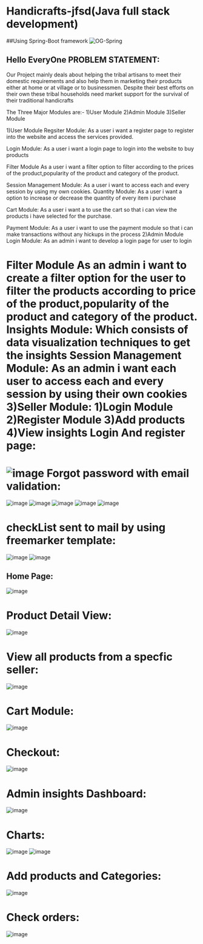 # Handicrafts-jfsd(Java full stack development)
##Using Spring-Boot framework 
![OG-Spring](https://user-images.githubusercontent.com/74001872/148354347-8f01722d-9363-459f-b59f-7adc43fbd125.png)

Hello EveryOne
PROBLEM STATEMENT:
------------------
  Our Project mainly deals about helping the tribal artisans to meet their domestic requirements and also help them in marketing their products either at 
  home or at village or to businessmen. Despite their best efforts on their own these tribal households need market support for the survival of their traditional handicrafts

The Three Major Modules are:-
1)User Module
2)Admin Module
3)Seller Module

1)User Module
Regsiter Module:
As a user i want a register page to register into the website and access the services provided.

Login Module:
As a user i want a login page to login into the website to buy products

Filter Module
As a user i want a filter option to filter according to the prices of the product,popularity of the product and category of the product. 

Session Management Module:
As a user i want to access each and every session by using my own cookies.
Quantity Module:
As a user i want a option to increase or decrease the quantity of every item i purchase 

Cart Module:
As a user i want a to use the cart so that i can view the products i have selected for the purchase.

Payment Module:
As a user i want to use the payment module so that i can make transactions without any hickups in the process
2)Admin Module
Login Module:
As an admin i want to develop a login page for user to login

Filter Module
As an admin i want to create a filter option for the user to filter the products according to price of the product,popularity of the product and category of the product. 
Insights Module:
Which consists of data visualization techniques to get the insights
Session Management Module:
As an admin i want each user to access each and every session by using their own cookies
3)Seller Module:
1)Login Module
2)Register Module
3)Add products
4)View insights
Login And register page:
=======================
![image](https://user-images.githubusercontent.com/74001872/147955352-b565aa44-d819-47ce-acd8-4b9782a9e401.png)
Forgot password with email validation:
======================================
![image](https://user-images.githubusercontent.com/74001872/147955396-e9af84c4-f11f-4e3b-97c8-77ad992446b1.png)
![image](https://user-images.githubusercontent.com/74001872/147955441-f0fed498-5463-4b44-b73a-40aa65aa87ff.png)
![image](https://user-images.githubusercontent.com/74001872/147955456-d459d6d0-a465-4ca9-9db9-b8a242da4791.png)
![image](https://user-images.githubusercontent.com/74001872/147955473-79370306-1c67-488f-a3ce-b5cab6d0799e.png)
![image](https://user-images.githubusercontent.com/74001872/147955488-0fea5f08-46e0-458b-a066-95db74fbc018.png)

checkList sent to mail by using freemarker template:
=====================================================
![image](https://user-images.githubusercontent.com/74001872/147955561-d2f4c030-bd75-4923-87d0-cf25ebb7c04a.png)
![image](https://user-images.githubusercontent.com/74001872/147955571-6782af94-d6ca-427c-bce1-880e2817d308.png)

Home Page:
--------------
![image](https://user-images.githubusercontent.com/74001872/147954867-d34a815e-0f93-4fb2-9811-e170e0af2691.png)

Product Detail View:
===================
![image](https://user-images.githubusercontent.com/74001872/147954971-de397de9-adc1-4319-abac-ecd94c28be3f.png)

View all products from a specfic seller:
=======================================
![image](https://user-images.githubusercontent.com/74001872/147955013-68674e87-b9e1-4ad1-a52d-632ae8efd9f0.png)

Cart Module:
===========
![image](https://user-images.githubusercontent.com/74001872/147955058-f18f95ae-a0e1-43c6-ab6f-b8fbecd07924.png)

Checkout:
=========
![image](https://user-images.githubusercontent.com/74001872/147955103-8b03fd32-ca6a-4703-a46d-46078696a8c6.png)

Admin insights Dashboard:
=========================
![image](https://user-images.githubusercontent.com/74001872/147955190-456abf5f-eda7-4c76-b127-ca09e026d24a.png)

Charts:
========
![image](https://user-images.githubusercontent.com/74001872/147955213-684f9a2f-4605-4496-9175-8fc1fd66576b.png)
![image](https://user-images.githubusercontent.com/74001872/147955231-4e585af1-ac01-415a-b8c8-47d62d67f32e.png)

Add products and Categories:
============================
![image](https://user-images.githubusercontent.com/74001872/147955272-4576049d-a838-4493-a1ed-8b7e6d70b10a.png)

Check orders:
============
![image](https://user-images.githubusercontent.com/74001872/147955302-b810780c-199d-46de-b97c-4ad2a5346a09.png)









